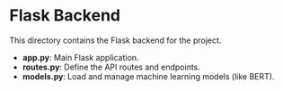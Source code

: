 # Flask Backend 
This directory contains the Flask backend for the project. 
 
- **app.py**: Main Flask application. 
- **routes.py**: Define the API routes and endpoints. 
- **models.py**: Load and manage machine learning models (like BERT). 
